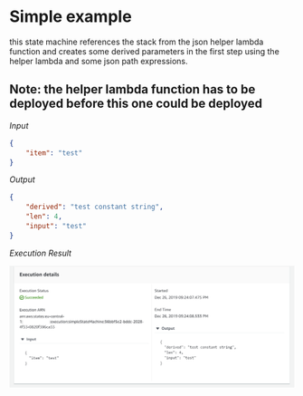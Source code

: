 # Simple example
this state machine references the stack from the json helper lambda function and creates some derived parameters in the 
first step using the helper lambda and some json path expressions.

## Note: the helper lambda function has to be deployed before this one could be deployed
 
*Input*
```json
{
	"item": "test"
}
```

*Output*
```json
{
	"derived": "test constant string",
	"len": 4,
	"input": "test"
}
```

*Execution Result*

![execution](executionResult.PNG "Execution Result")
